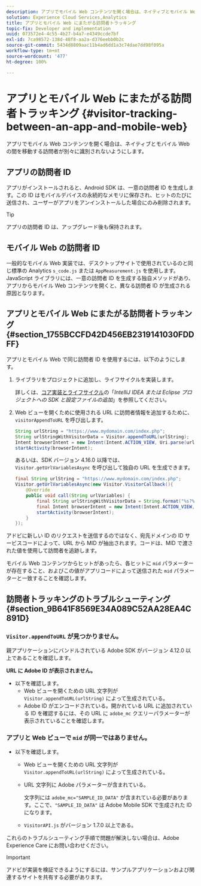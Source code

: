```yaml
---
description: アプリでモバイル Web コンテンツを開く場合は、ネイティブとモバイル Web の間を移動する訪問者が別々に識別されないようにします。
solution: Experience Cloud Services,Analytics
title: アプリとモバイル Web にまたがる訪問者トラッキング
topic-fix: Developer and implementation
uuid: 073572e4-4c55-4b27-b4a7-e4349ccde7bf
exl-id: 7ca98572-138d-48f8-aa2a-d376eebb0b2c
source-git-commit: 5434d8809aac11b4ad6dd1a3c74dae7dd98f095a
workflow-type: tm+mt
source-wordcount: '477'
ht-degree: 100%

---
```


# アプリとモバイル Web にまたがる訪問者トラッキング {#visitor-tracking-between-an-app-and-mobile-web}

アプリでモバイル Web コンテンツを開く場合は、ネイティブとモバイル Web の間を移動する訪問者が別々に識別されないようにします。

## アプリの訪問者 ID

アプリがインストールされると、Android SDK は、一意の訪問者 ID を生成します。この ID はモバイルデバイスの永続的なメモリに保存され、ヒットのたびに送信され、ユーザーがアプリをアンインストールした場合にのみ削除されます。

>[!TIP]
>
>アプリの訪問者 ID は、アップグレード後も保持されます。

## モバイル Web の訪問者 ID

一般的なモバイル Web 実装では、デスクトップサイトで使用されているのと同じ標準の Analytics `s_code.js` または `AppMeasurement.js` を使用します。JavaScript ライブラリには、一意の訪問者 ID を生成する独自メソッドがあり、アプリからモバイル Web コンテンツを開くと、異なる訪問者 ID が生成される原因となります。

## アプリとモバイル Web にまたがる訪問者トラッキング {#section_1755BCCFD42D456EB2319141030FDDFF}

アプリとモバイル Web で同じ訪問者 ID を使用するには、以下のようにします。

1. ライブラリをプロジェクトに追加し、ライフサイクルを実装します。

   詳しくは、[コア実装とライフサイクル](/help/android/getting-started/dev-qs.md)の「*IntelliJ IDEA または Eclipse プロジェクトへの SDK と設定ファイルの追加*」を参照してください。

1. Web ビューを開くために使用される URL に訪問者情報を追加するために、`visitorAppendToURL` を呼び出します。

   ```java
   String urlString = "https://www.mydomain.com/index.php"; 
   String urlStringWithVisitorData = Visitor.appendToURL(urlString); 
   Intent browserIntent = new Intent(Intent.ACTION_VIEW, Uri.parse(urlStringWithVisitorData)); 
   startActivity(browserIntent);
   ```

   あるいは、SDK バージョン 4.16.0 以降では、`Visitor.getUrlVariablesAsync` を呼び出して独自の URL を生成できます。

   ```java
   final String urlString = "https://www.mydomain.com/index.php"; 
   Visitor.getUrlVariablesAsync(new Visitor.VisitorCallback(){ 
       @Override 
       public void call(String urlVariables) { 
           final String urlStringWithVisitorData = String.format("%s?%s", urlString, urlVariables); 
           final Intent browserIntent = new Intent(Intent.ACTION_VIEW, Uri.parse(urlStringWithVisitorData)); 
           startActivity(browserIntent); 
       } 
   });
   ```

アドビに新しい ID のリクエストを送信するのではなく、宛先ドメインの ID サービスコードによって、URL から MID が抽出されます。コードは、MID で渡された値を使用して訪問者を追跡します。

モバイル Web コンテンツからヒットがあったら、各ヒットに `mid` パラメーターが存在すること、およびこの値がアプリコードによって送信された `mid` パラメーターと一致することを確認します。

## 訪問者トラッキングのトラブルシューティング {#section_9B641F8569E34A089C52AA28EA4C891D}

### `Visitor.appendToURL` が見つかりません。

親アプリケーションにバンドルされている Adobe SDK がバージョン 4.12.0 以上であることを確認します。

**URL に Adobe ID が表示されません。**

* 以下を確認します。
   * Web ビューを開くための URL 文字列が `Visitor.appendToURL(urlString)` によって生成されている。
   * Adobe ID がエンコードされている。開かれている URL に追加されている ID を確認するには、その URL に `adobe_mc` クエリーパラメーターが表示されていることを確認します。

### アプリと Web ビューで `mid` が同一ではありません。

* 以下を確認します。

   * Web ビューを開くための URL 文字列が `Visitor.appendToURL(urlString)` によって生成されている。
   * URL 文字列に Adobe パラメーターが含まれている。

      文字列には `adobe_mc="SAMPLE_ID_DATA"` が含まれている必要があります。ここで、`"SAMPLE_ID_DATA"` は Adobe Mobile SDK で生成された ID になります。
   * `VisitorAPI.js` がバージョン 1.7.0 以上である。

これらのトラブルシューティング手順で問題が解決しない場合は、Adobe Experience Care にお問い合わせください。

>[!IMPORTANT]
>
>アドビが実装を検証できるようにするには、サンプルアプリケーションおよび関連するサイトを共有する必要があります。
